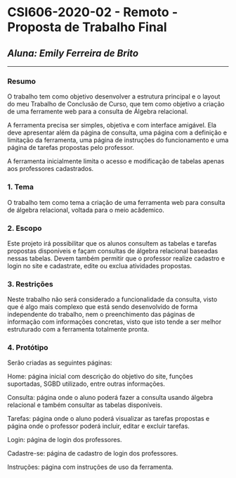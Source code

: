 # **CSI606-2020-02 - Remoto - Proposta de Trabalho Final**
## *Aluna: Emily Ferreira de Brito*

--------------

<!-- Descrever um resumo sobre o trabalho. -->

### Resumo
  O trabalho tem como objetivo desenvolver a estrutura principal e o layout do meu Trabalho de Conclusão de Curso, que tem como objetivo a criação de uma ferramente web para a consulta de Álgebra relacional. 

  A ferramenta precisa ser simples, objetiva e com interface amigável. Ela deve apresentar além da página de consulta, uma página com a definição e limitação da ferramenta, uma página de instruções do funcionamento e uma página de tarefas propostas pelo professor.

  A ferramenta inicialmente limita o acesso e modificação de tabelas apenas aos professores cadastrados.  

<!-- Apresentar o tema. -->
### 1. Tema

  O trabalho tem como tema a criação de uma ferramenta web para consulta de álgebra relacional, voltada para o meio acâdemico.

<!-- Descrever e limitar o escopo da aplicação. -->
### 2. Escopo

  Este projeto irá possibilitar que os alunos consultem as tabelas e tarefas propostas disponíveis e façam consultas de álgebra relacional baseadas nessas tabelas. Devem também permitir que o professor realize cadastro e login no site e cadastrate, edite ou exclua atividades propostas.

<!-- Apresentar restrições de funcionalidades e de escopo. -->
### 3. Restrições

  Neste trabalho não será considerado a funcionalidade da consulta, visto que é algo mais complexo que está sendo desenvolvido de forma independente do trabalho, nem o preenchimento das páginas de informação com informações concretas, visto que isto tende a ser melhor estruturado com a ferramenta totalmente pronta.

<!-- Construir alguns protótipos para a aplicação, disponibilizá-los no Github e descrever o que foi considerado. //-->
### 4. Protótipo

  Serão criadas as seguintes páginas:

  Home: página inicial com descrição do objetivo do site, funções suportadas, SGBD utilizado, entre outras informações.

  Consulta: página onde o aluno poderá fazer a consulta usando álgebra relacional e também consultar as tabelas disponíveis.

  Tarefas: página onde o aluno poderá visualizar as tarefas propostas e página onde o professor poderá incluir, editar e excluir tarefas.

  Login: página de login dos professores.

  Cadastre-se: página de cadastro de login dos professores.

  Instruções: página com instruções de uso da ferramenta.

